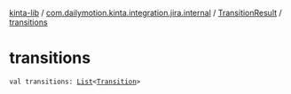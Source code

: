 [kinta-lib](../../index.md) / [com.dailymotion.kinta.integration.jira.internal](../index.md) / [TransitionResult](index.md) / [transitions](./transitions.md)

# transitions

`val transitions: `[`List`](https://kotlinlang.org/api/latest/jvm/stdlib/kotlin.collections/-list/index.html)`<`[`Transition`](../-transition/index.md)`>`